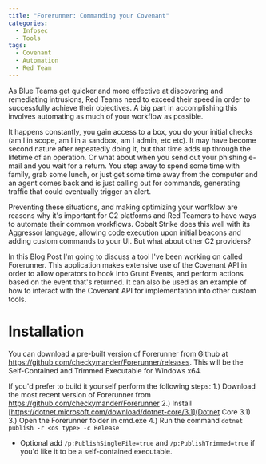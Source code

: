 ```yaml
---
title: "Forerunner: Commanding your Covenant"
categories:
  - Infosec
  - Tools
tags:
  - Covenant
  - Automation
  - Red Team
---
```


As Blue Teams get quicker and more effective at discovering and remediating intrusions, Red Teams need to exceed their speed in order to successfully achieve their objectives. A big part in accomplishing this involves automating as much of your workflow as possible.

It happens constantly, you gain access to a box, you do your initial checks (am I in scope, am I in a sandbox, am I admin, etc etc). It may have become second nature after repeatedly doing it, but that time adds up through the lifetime of an operation. Or what about when you send out your phishing e-mail and you wait for a return. You step away to spend some time with family, grab some lunch, or just get some time away from the computer and an agent comes back and is just calling out for commands, generating traffic that could eventually trigger an alert.

Preventing these situations, and making optimizing your worfklow are reasons why it's important for C2 platforms and Red Teamers to have ways to automate their common workflows. Cobalt Strike does this well with its Aggressor language, allowing code execution upon initial beacons and adding custom commands to your UI. But what about other C2 providers?

In this Blog Post I'm going to discuss a tool I've been working on called Forerunner. This application makes extensive use of the Covenant API in order to allow operators to hook into Grunt Events, and perform actions based on the event that's returned. It can also be used as an example of how to interact with the Covenant API for implementation into other custom tools.

# Installation

You can download a pre-built version of Forerunner from Github at https://github.com/checkymander/Forerunner/releases. This will be the Self-Contained and Trimmed Executable for Windows x64.

If you'd prefer to build it yourself perform the following steps:
1.) Download the most recent version of Forerunner from https://github.com/checkymander/Forerunner
2.) Install [https://dotnet.microsoft.com/download/dotnet-core/3.1](Dotnet Core 3.1)
3.) Open the Forerunner folder in cmd.exe
4.) Run the command `dotnet publish -r <os type> -c Release`
  - Optional add `/p:PublishSingleFile=true` and `/p:PublishTrimmed=true` if you'd like it to be a self-contained executable.
